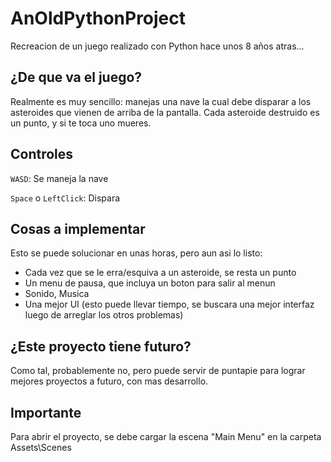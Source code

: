 # AnOldPythonProject
Recreacion de un juego realizado con Python hace unos 8 años atras...

## ¿De que va el juego?
Realmente es muy sencillo: manejas una nave la cual debe disparar a los asteroides que vienen de arriba de la pantalla. Cada asteroide destruido es un punto, y si te toca uno mueres.

## Controles
`WASD`: Se maneja la nave

`Space` o `LeftClick`: Dispara

## Cosas a implementar
Esto se puede solucionar en unas horas, pero aun asi lo listo:
- Cada vez que se le erra/esquiva a un asteroide, se resta un punto
- Un menu de pausa, que incluya un boton para salir al menun
- Sonido, Musica
- Una mejor UI (esto puede llevar tiempo, se buscara una mejor interfaz luego de arreglar los otros problemas)

## ¿Este proyecto tiene futuro?
Como tal, probablemente no, pero puede servir de puntapie para lograr mejores proyectos a futuro, con mas desarrollo.

## Importante
Para abrir el proyecto, se debe cargar la escena "Main Menu" en la carpeta Assets\Scenes